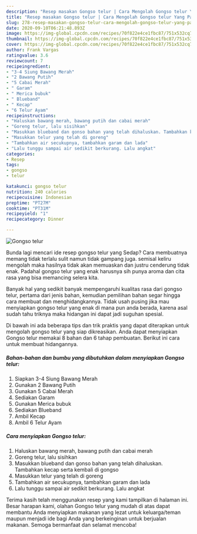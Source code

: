 ```yaml
---
description: "Resep masakan Gongso telur | Cara Mengolah Gongso telur Yang Paling Enak"
title: "Resep masakan Gongso telur | Cara Mengolah Gongso telur Yang Paling Enak"
slug: 278-resep-masakan-gongso-telur-cara-mengolah-gongso-telur-yang-paling-enak
date: 2020-09-10T06:21:48.893Z
image: https://img-global.cpcdn.com/recipes/70f822e4ce1fbc87/751x532cq70/gongso-telur-foto-resep-utama.jpg
thumbnail: https://img-global.cpcdn.com/recipes/70f822e4ce1fbc87/751x532cq70/gongso-telur-foto-resep-utama.jpg
cover: https://img-global.cpcdn.com/recipes/70f822e4ce1fbc87/751x532cq70/gongso-telur-foto-resep-utama.jpg
author: Frank Vargas
ratingvalue: 3.6
reviewcount: 7
recipeingredient:
- "3-4 Siung Bawang Merah"
- "2 Bawang Putih"
- "5 Cabai Merah"
- " Garam"
- " Merica bubuk"
- " Blueband"
- " Kecap"
- "6 Telur Ayam"
recipeinstructions:
- "Haluskan bawang merah, bawang putih dan cabai merah"
- "Goreng telur, lalu sisihkan"
- "Masukkan blueband dan gonso bahan yang telah dihaluskan. Tambahkan kecap serta kembali di gongso"
- "Masukkan telur yang telah di goreng"
- "Tambahkan air secukupnya, tambahkan garam dan lada"
- "Lalu tunggu sampai air sedikit berkurang. Lalu angkat"
categories:
- Resep
tags:
- gongso
- telur

katakunci: gongso telur 
nutrition: 240 calories
recipecuisine: Indonesian
preptime: "PT27M"
cooktime: "PT31M"
recipeyield: "1"
recipecategory: Dinner

---
```



![Gongso telur](https://img-global.cpcdn.com/recipes/70f822e4ce1fbc87/751x532cq70/gongso-telur-foto-resep-utama.jpg)

Bunda lagi mencari ide resep gongso telur yang Sedap? Cara membuatnya memang tidak terlalu sulit namun tidak gampang juga. semisal keliru mengolah maka hasilnya tidak akan memuaskan dan justru cenderung tidak enak. Padahal gongso telur yang enak harusnya sih punya aroma dan cita rasa yang bisa memancing selera kita.



Banyak hal yang sedikit banyak mempengaruhi kualitas rasa dari gongso telur, pertama dari jenis bahan, kemudian pemilihan bahan segar hingga cara membuat dan menghidangkannya. Tidak usah pusing jika mau menyiapkan gongso telur yang enak di mana pun anda berada, karena asal sudah tahu triknya maka hidangan ini dapat jadi suguhan spesial.


Di bawah ini ada beberapa tips dan trik praktis yang dapat diterapkan untuk mengolah gongso telur yang siap dikreasikan. Anda dapat menyiapkan Gongso telur memakai 8 bahan dan 6 tahap pembuatan. Berikut ini cara untuk membuat hidangannya.

<!--inarticleads1-->

##### Bahan-bahan dan bumbu yang dibutuhkan dalam menyiapkan Gongso telur:

1. Siapkan 3-4 Siung Bawang Merah
1. Gunakan 2 Bawang Putih
1. Gunakan 5 Cabai Merah
1. Sediakan  Garam
1. Gunakan  Merica bubuk
1. Sediakan  Blueband
1. Ambil  Kecap
1. Ambil 6 Telur Ayam




<!--inarticleads2-->

##### Cara menyiapkan Gongso telur:

1. Haluskan bawang merah, bawang putih dan cabai merah
1. Goreng telur, lalu sisihkan
1. Masukkan blueband dan gonso bahan yang telah dihaluskan. Tambahkan kecap serta kembali di gongso
1. Masukkan telur yang telah di goreng
1. Tambahkan air secukupnya, tambahkan garam dan lada
1. Lalu tunggu sampai air sedikit berkurang. Lalu angkat




Terima kasih telah menggunakan resep yang kami tampilkan di halaman ini. Besar harapan kami, olahan Gongso telur yang mudah di atas dapat membantu Anda menyiapkan makanan yang lezat untuk keluarga/teman maupun menjadi ide bagi Anda yang berkeinginan untuk berjualan makanan. Semoga bermanfaat dan selamat mencoba!
